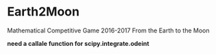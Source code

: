 # Earth2Moon
Mathematical Competitive Game 2016-2017 From the Earth to the Moon

__need a callale function for scipy.integrate.odeint__
